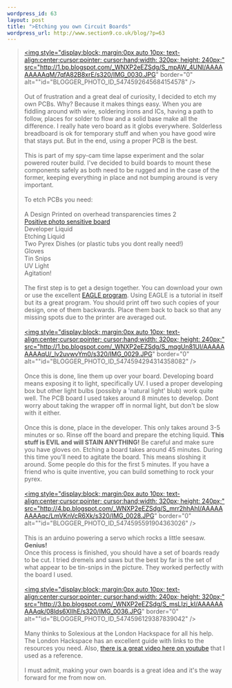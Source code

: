 ```yaml
--- 
wordpress_id: 63
layout: post
title: ">Etching you own Circuit Boards"
wordpress_url: http://www.section9.co.uk/blog/?p=63
---
```

><a onblur="try {parent.deselectBloggerImageGracefully();} catch(e) {}" href="http://1.bp.blogspot.com/_WNXP2eEZSdg/S_mpAW_4UNI/AAAAAAAAAqM/7qfA82B8xrE/s1600/IMG_0030.JPG"><img style="display:block; margin:0px auto 10px; text-align:center;cursor:pointer; cursor:hand;width: 320px; height: 240px;" src="http://1.bp.blogspot.com/_WNXP2eEZSdg/S_mpAW_4UNI/AAAAAAAAAqM/7qfA82B8xrE/s320/IMG_0030.JPG" border="0" alt=""id="BLOGGER_PHOTO_ID_5474592645684154578" /></a><br /><br />Out of frustration and a great deal of curiosity, I decided to etch my own PCBs. Why? Because it makes things easy. When you are fiddling around with wire, soldering irons and ICs, having a path to follow, places for solder to flow and a solid base make all the difference. I really hate vero board as it globs everywhere. Solderless breadboard is ok for temporary stuff and when you have good wire that stays put. But in the end, using a proper PCB is the best.<br /><br />This is part of my spy-cam time lapse experiment and the solar powered router build. I've decided to build boards to mount these components safely as both need to be rugged and in the case of the former, keeping everything in place and not bumping around is very important.<br /><br />To etch PCBs you need:<br /><br />A Design Printed on overhead transparencies times 2<br /><a href="http://uk.farnell.com/jsp/search/productdetail.jsp?SKU=141300">Positive photo sensitive board<br /></a>Developer Liquid<br />Etching Liquid<br />Two Pyrex Dishes (or plastic tubs you dont really need!)<br />Gloves<br />Tin Snips<br />UV Light<br />Agitation!<br /><br />The first step is to get a design together. You can download your own or use the excellent <a href="http://www.cadsoftusa.com/">EAGLE program</a>. Using EAGLE is a tutorial in itself but its a great program. You should print off two such copies of your design, one of them backwards. Place them back to back so that any missing spots due to the printer are averaged out.<br /><br /><a onblur="try {parent.deselectBloggerImageGracefully();} catch(e) {}" href="http://1.bp.blogspot.com/_WNXP2eEZSdg/S_mqgUn81UI/AAAAAAAAAqU/_lv2uvwvYm0/s1600/IMG_0029.JPG"><img style="display:block; margin:0px auto 10px; text-align:center;cursor:pointer; cursor:hand;width: 320px; height: 240px;" src="http://1.bp.blogspot.com/_WNXP2eEZSdg/S_mqgUn81UI/AAAAAAAAAqU/_lv2uvwvYm0/s320/IMG_0029.JPG" border="0" alt=""id="BLOGGER_PHOTO_ID_5474594294314358082" /></a><br /><br />Once this is done, line them up over your board. Developing board means exposing it to light, specifically UV. I used a proper developing box but other light bulbs (possibly a  'natural light' blub) work quite well. The PCB board I used takes around 8 minutes to develop. Dont worry about taking the wrapper off in normal light, but don't be slow with it either.<br /><br />Once this is done, place in the developer. This only takes around 3-5 minutes or so. Rinse off the board and prepare the etching liquid. <span style="font-weight:bold;">This stuff is EVIL and will STAIN ANYTHING!</span> Be careful and make sure you have gloves on. Etching a board takes around 45 minutes. During this time you'll need to agitate the board. This means sloshing it around. Some people do this for the first 5 minutes. If you have a friend who is quite inventive, you can build something to rock your pyrex.<br /><br /><a onblur="try {parent.deselectBloggerImageGracefully();} catch(e) {}" href="http://4.bp.blogspot.com/_WNXP2eEZSdg/S_mrr2hhAhI/AAAAAAAAAqc/LmVKnVcR6Xk/s1600/IMG_0028.JPG"><img style="display:block; margin:0px auto 10px; text-align:center;cursor:pointer; cursor:hand;width: 320px; height: 240px;" src="http://4.bp.blogspot.com/_WNXP2eEZSdg/S_mrr2hhAhI/AAAAAAAAAqc/LmVKnVcR6Xk/s320/IMG_0028.JPG" border="0" alt=""id="BLOGGER_PHOTO_ID_5474595591904363026" /></a><br /><br />This is an arduino powering a servo which rocks a little seesaw. <span style="font-weight:bold;">Genius!</span><br />Once this process is finished, you should have a set of boards ready to be cut. I tried dremels and saws but the best by far is the set of what appear to be tin-snips in the picture. They worked perfectly with the board I used.<br /><br /><a onblur="try {parent.deselectBloggerImageGracefully();} catch(e) {}" href="http://3.bp.blogspot.com/_WNXP2eEZSdg/S_msLIzj_kI/AAAAAAAAAqk/08lds6XIlhE/s1600/IMG_0036.JPG"><img style="display:block; margin:0px auto 10px; text-align:center;cursor:pointer; cursor:hand;width: 240px; height: 320px;" src="http://3.bp.blogspot.com/_WNXP2eEZSdg/S_msLIzj_kI/AAAAAAAAAqk/08lds6XIlhE/s320/IMG_0036.JPG" border="0" alt=""id="BLOGGER_PHOTO_ID_5474596129387839042" /></a><br /><br />Many thinks to Solexious at the London Hackspace for all his help. The London Hackspace has an excellent guide with links to the resources you need. Also, <a href="http://blog.makezine.com/archive/2010/02/circuit_skills_circuit_board_etchin.html">there is a great video here on youtube</a> that I used as a reference. <br /><br />I must admit, making your own boards is a great idea and it's the way forward for me from now on.
